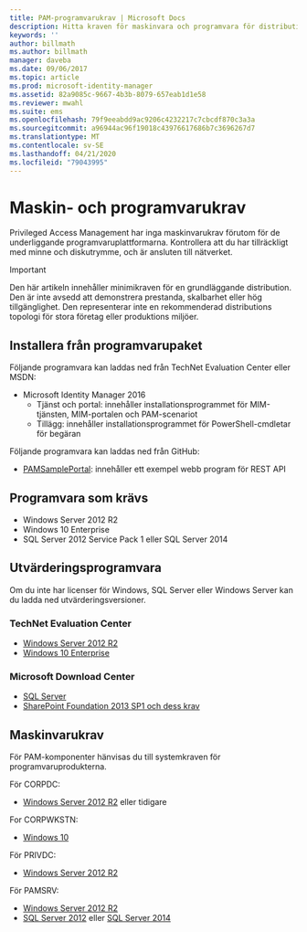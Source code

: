 ```yaml
---
title: PAM-programvarukrav | Microsoft Docs
description: Hitta kraven för maskinvara och programvara för distribution av Privileged Access Management
keywords: ''
author: billmath
ms.author: billmath
manager: daveba
ms.date: 09/06/2017
ms.topic: article
ms.prod: microsoft-identity-manager
ms.assetid: 82a9085c-9667-4b3b-8079-657eab1d1e58
ms.reviewer: mwahl
ms.suite: ems
ms.openlocfilehash: 79f9eeabdd9ac9206c4232217c7cbcdf870c3a3a
ms.sourcegitcommit: a96944ac96f19018c43976617686b7c3696267d7
ms.translationtype: MT
ms.contentlocale: sv-SE
ms.lasthandoff: 04/21/2020
ms.locfileid: "79043995"
---
```

# <a name="hardware-and-software-requirements"></a>Maskin- och programvarukrav

Privileged Access Management har inga maskinvarukrav förutom för de underliggande programvaruplattformarna. Kontrollera att du har tillräckligt med minne och diskutrymme, och är ansluten till nätverket.

> [!IMPORTANT]
> Den här artikeln innehåller minimikraven för en grundläggande distribution. Den är inte avsedd att demonstrera prestanda, skalbarhet eller hög tillgänglighet. Den representerar inte en rekommenderad distributions topologi för stora företag eller produktions miljöer.

## <a name="installing-from-software-packages"></a>Installera från programvarupaket

Följande programvara kan laddas ned från TechNet Evaluation Center eller MSDN:

- Microsoft Identity Manager 2016
  - Tjänst och portal: innehåller installationsprogrammet för MIM-tjänsten, MIM-portalen och PAM-scenariot
  - Tillägg: innehåller installationsprogrammet för PowerShell-cmdletar för begäran

Följande programvara kan laddas ned från GitHub:

- [PAMSamplePortal](https://github.com/Azure/identity-management-samples): innehåller ett exempel webb program för REST API

## <a name="required-software"></a>Programvara som krävs

- Windows Server 2012 R2
- Windows 10 Enterprise
- SQL Server 2012 Service Pack 1 eller SQL Server 2014

## <a name="evaluation-software"></a>Utvärderingsprogramvara

Om du inte har licenser för Windows, SQL Server eller Windows Server kan du ladda ned utvärderingsversioner.

### <a name="technet-evaluation-center"></a>TechNet Evaluation Center

- [Windows Server 2012 R2](https://www.microsoft.com/evalcenter/evaluate-windows-server-2012-r2)
- [Windows 10 Enterprise](https://www.microsoft.com/evalcenter/evaluate-windows-10-enterprise)

### <a name="microsoft-download-center"></a>Microsoft Download Center

- [SQL Server](https://www.microsoft.com/download/details.aspx?id=29066)  
- [SharePoint Foundation 2013 SP1 och dess krav](https://www.microsoft.com/download/details.aspx?id=42039)

## <a name="hardware-requirements"></a>Maskinvarukrav

För PAM-komponenter hänvisas du till systemkraven för programvaruprodukterna.

För CORPDC:

- [Windows Server 2012 R2](https://technet.microsoft.com/library/dn303418.aspx) eller tidigare

For CORPWKSTN:

- [Windows 10](https://technet.microsoft.com/windows/dn798752.aspx)

För PRIVDC:

- [Windows Server 2012 R2](https://technet.microsoft.com/library/dn303418.aspx)

För PAMSRV:

- [Windows Server 2012 R2](https://technet.microsoft.com/library/dn303418.aspx)
- [SQL Server 2012](https://msdn.microsoft.com/library/ms143506(sql.110).aspx) eller [SQL Server 2014](https://msdn.microsoft.com/library/ms143506(v=sql.120).aspx)
